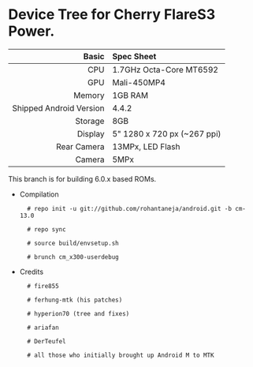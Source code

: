 Device Tree for Cherry FlareS3 Power.
==============

Basic   | Spec Sheet
-------:|:-------------------------
CPU     | 1.7GHz Octa-Core MT6592
GPU     | Mali-450MP4
Memory  | 1GB RAM
Shipped Android Version | 4.4.2
Storage | 8GB
Display | 5" 1280 x 720 px (~267 ppi)
Rear Camera  | 13MPx, LED Flash
Camera  | 5MPx

This branch is for building 6.0.x based ROMs.

* Compilation

        # repo init -u git://github.com/rohantaneja/android.git -b cm-13.0
        
        # repo sync
        
        # source build/envsetup.sh
        
        # brunch cm_x300-userdebug

* Credits

        # fire855

        # ferhung-mtk (his patches)
        
        # hyperion70 (tree and fixes)
        
        # ariafan
        
        # DerTeufel
        
        # all those who initially brought up Android M to MTK


